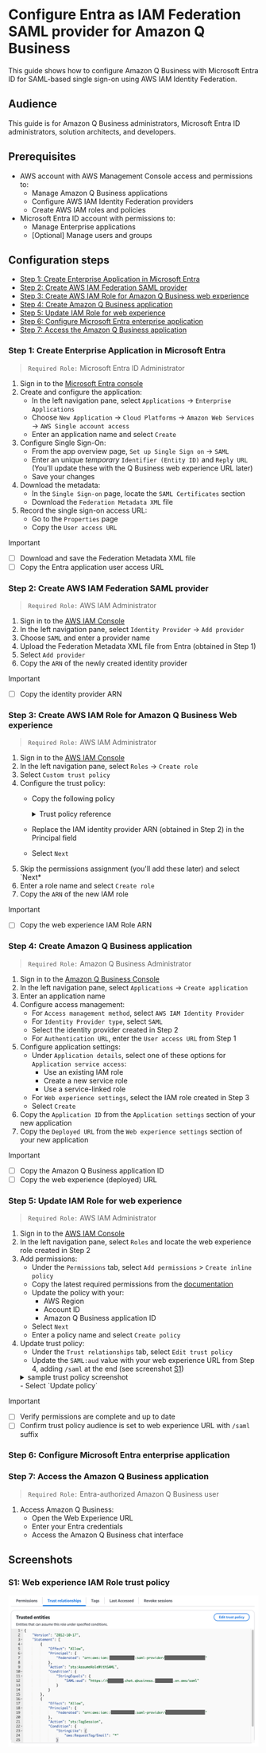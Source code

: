 # Configure Entra as IAM Federation SAML provider for Amazon Q Business

This guide shows how to configure Amazon Q Business with Microsoft Entra ID for SAML-based single sign-on using AWS IAM Identity Federation.


## Audience
This guide is for Amazon Q Business administrators, Microsoft Entra ID administrators, solution architects, and developers.


## Prerequisites
- AWS account with AWS Management Console access and permissions to:
    - Manage Amazon Q Business applications
    - Configure AWS IAM Identity Federation providers
    - Create AWS IAM roles and policies
- Microsoft Entra ID account with permissions to:
    - Manage Enterprise applications
    - [Optional] Manage users and groups


## Configuration steps
- [Step 1: Create Enterprise Application in Microsoft Entra](#step-1-create-enterprise-application-in-microsoft-entra)
- [Step 2: Create AWS IAM Federation SAML provider](#step-2-create-aws-iam-federation-saml-provider)
- [Step 3: Create AWS IAM Role for Amazon Q Business web experience](#step-3-create-aws-iam-role-for-amazon-q-business-web-experience)
- [Step 4: Create Amazon Q Business application](#step-4-create-amazon-q-business-application)
- [Step 5: Update IAM Role for web experience](#step-5-update-iam-role-for-web-experience)
- [Step 6: Configure Microsoft Entra enterprise application](#step-6-configure-microsoft-entra-enterprise-application)
- [Step 7: Access the Amazon Q Business application](#step-7-access-the-amazon-q-business-application)


### Step 1: Create Enterprise Application in Microsoft Entra

> `Required Role:` Microsoft Entra ID Administrator

1. Sign in to the [Microsoft Entra console](https://entra.microsoft.com/#home)
1. Create and configure the application:
    - In the left navigation pane, select `Applications` → `Enterprise Applications`
    - Choose `New Application` → `Cloud Platforms` → `Amazon Web Services` → `AWS Single account access`
    - Enter an application name and select `Create`
1. Configure Single Sign-On:
    - From the app overview page, `Set up Single Sign on` → `SAML`
    - Enter an unique _temporary_ `Identifier (Entity ID)` and `Reply URL` (You'll update these with the Q Business web experience URL later)
    - Save your changes
1. Download the metadata:
    - In the `Single Sign-on` page, locate the `SAML Certificates` section
    - Download the `Federation Metadata XML` file
1. Record the single sign-on access URL:
    - Go to the `Properties` page
    - Copy the `User access URL`

> [!IMPORTANT]
> - [ ] Download and save the Federation Metadata XML file
> - [ ] Copy the Entra application user access URL


### Step 2: Create AWS IAM Federation SAML provider

> `Required Role:` AWS IAM Administrator

1. Sign in to the [AWS IAM Console](https://console.aws.amazon.com/iam/home)
1. In the left navigation pane, select `Identity Provider` → `Add provider`
1. Choose `SAML` and enter a provider name
1. Upload the Federation Metadata XML file from Entra (obtained in Step 1)
1. Select `Add provider`
1. Copy the `ARN` of the newly created identity provider

> [!IMPORTANT]
> - [ ] Copy the identity provider ARN


### Step 3: Create AWS IAM Role for Amazon Q Business Web experience

> `Required Role:` AWS IAM Administrator

1. Sign in to the [AWS IAM Console](https://console.aws.amazon.com/iam/home)
1. In the left navigation pane, select `Roles` → `Create role`
1. Select `Custom trust policy`
1. Configure the trust policy:
    - Copy the following policy
        <details>

        <summary>Trust policy reference</summary>

        See [documentation](https://docs.aws.amazon.com/amazonq/latest/qbusiness-ug/web-experience-iam-role-iam.html) for latest version.

        ```json
        {
            "Version": "2012-10-17",
            "Statement": [
                {
                    "Effect": "Allow",
                    "Principal": {
                        "Federated": "arn:aws:iam::{{account_id}}:saml-provider/[[saml_provider]]"
                    },
                    "Action": "sts:AssumeRoleWithSAML",
                    "Condition": {
                        "StringEquals": {
                            "SAML:aud": "signin.aws.amazon.com/saml"
                        }
                    }
                },
                {
                    "Effect": "Allow",
                    "Principal": {
                        "Federated": "arn:aws:iam::{{account_id}}:saml-provider/[[saml_provider]]"
                    },
                    "Action": "sts:TagSession",
                    "Condition": {
                        "StringLike": {
                            "aws:RequestTag/Email": "*"
                        }
                    }
                }
            ]
        }
        ```

        </details>
    - Replace the IAM identity provider ARN (obtained in Step 2) in the Principal field
    - Select `Next`
1. Skip the permissions assignment (you'll add these later) and select `Next*
1. Enter a role name and select `Create role`
1. Copy the `ARN` of the new IAM role

> [!IMPORTANT]
> - [ ] Copy the web experience IAM Role ARN


### Step 4: Create Amazon Q Business application

> `Required Role:` Amazon Q Business Administrator

1. Sign in to the [Amazon Q Business Console](https://console.aws.amazon.com/amazonq/business/applications)
1. In the left navigation pane, select `Applications` → `Create application`
1. Enter an application name
1. Configure access management:
    - For `Access management method`, select `AWS IAM Identity Provider`
    - For `Identity Provider type`, select `SAML`
    - Select the identity provider created in Step 2
    - For `Authentication URL`, enter the `User access URL` from Step 1
1. Configure application settings:
    - Under `Application details`, select one of these options for `Application service access`:
        - Use an existing IAM role
        - Create a new service role
        - Use a service-linked role
    - For `Web experience settings`, select the IAM role created in Step 3
    - Select `Create`
1. Copy the `Application ID` from the `Application settings` section of your new application
1. Copy the `Deployed URL` from the `Web experience settings` section of your new application

> [!IMPORTANT]
> - [ ] Copy the Amazon Q Business application ID
> - [ ] Copy the web experience (deployed) URL


### Step 5: Update IAM Role for web experience

> `Required Role:` AWS IAM Administrator

1. Sign in to the [AWS IAM Console](https://console.aws.amazon.com/iam/home)
1. In the left navigation pane, select `Roles` and locate the web experience role created in Step 2
1. Add permissions:
    - Under the `Permissions` tab, select `Add permissions` > `Create inline policy`
    - Copy the latest required permissions from the [documentation](https://docs.aws.amazon.com/amazonq/latest/qbusiness-ug/web-experience-iam-role-iam.html)
    - Update the policy with your:
        - AWS Region
        - Account ID
        - Amazon Q Business application ID
    - Select `Next`
    - Enter a policy name and select `Create policy`
1. Update trust policy:
    - Under the `Trust relationships` tab, select `Edit trust policy`
    - Update the `SAML:aud` value with your web experience URL from Step 4, adding `/saml` at the end (see screenshot [S1](#s1-web-experience-iam-role-trust-policy))
    <details>
    <summary>sample trust policy screenshot</summary>
    ![Sample trust policy](./img/iam-fed-saml-trust-policy.png)
    </details>
    - Select `Update policy`

> [!IMPORTANT]
> - [ ] Verify permissions are complete and up to date
> - [ ] Confirm trust policy audience is set to web experience URL with `/saml` suffix


### Step 6: Configure Microsoft Entra enterprise application



### Step 7: Access the Amazon Q Business application

> `Required Role:` Entra-authorized Amazon Q Business user

1. Access Amazon Q Business:
    - Open the Web Experience URL
    - Enter your Entra credentials
    - Access the Amazon Q Business chat interface

## Screenshots

### S1: Web experience IAM Role trust policy
![Sample trust policy](./img/iam-fed-saml-trust-policy.png)